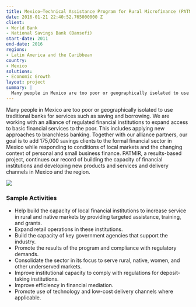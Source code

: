 ```yaml
---
title: Mexico—Technical Assistance Program for Rural Microfinance (PATMIR)
date: 2016-01-21 22:40:52.765000000 Z
client:
- World Bank
- National Savings Bank (Bansefi)
start-date: 2011
end-date: 2016
regions:
- Latin America and the Caribbean
country:
- Mexico
solutions:
- Economic Growth
layout: project
summary: |
  Many people in Mexico are too poor or geographically isolated to use traditional banks for services such as saving and borrowing. We are working with an alliance of regulated financial institutions to expand access to basic financial services to the poor.
---
```

Many people in Mexico are too poor or geographically isolated to use traditional banks for services such as saving and borrowing. We are working with an alliance of regulated financial institutions to expand access to basic financial services to the poor. This includes applying new approaches to branchless banking. Together with our alliance partners, our goal is to add 175,000 savings clients to the formal financial sector in Mexico while responding to conditions of local markets and the changing context of personal and small business finance. PATMIR, a results-based project, continues our record of building the capacity of financial institutions and developing new products and services and delivery channels in Mexico and the region.

![][1]

###  Sample Activities

* Help build the capacity of local financial institutions to increase service in rural and native markets by providing targeted assistance, training, and grants.
* Expand retail operations in these institutions.
* Build the capacity of key government agencies that support the industry.
* Promote the results of the program and compliance with regulatory demands.
* Consolidate the sector in its focus to serve rural, native, women, and other underserved markets.
* Improve institutional capacity to comply with regulations for deposit-taking institutions.
* Improve efficiency in financial mediation.
* Promote use of technology and low-cost delivery channels where applicable.

[1]: /assets/images/projects/PATMIR.jpg
